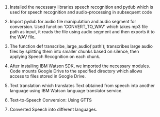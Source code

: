 1. Installed the necessary libraries speech recognition and pydub which is used for speech recognition and audio-processing in subsequent code

2. Import pydub for audio file manipulation and audio segment for conversion.
   Used function 'CONVERT_TO_WAV' which takes mp3 file path as input, it reads the file using audio segment and then exports it to the WAV file.
3. The function def transcribe_large_audio('path'); transcribes large audio files by splitting them into smaller chunks based on silence, then applying Speech Recognition on each chunk.
4. After installing IBM Watson SDK, we imported the necessary modules.
   Code mounts Google Drive to the specified directory which allows access to files stored in Google Drive.
5. Text translation which translates Text obtained from speech into another language using IBM Watson language translator service.
6. Text-to-Speech Conversion: Using GTTS
7. Converted Speech into different languages.
